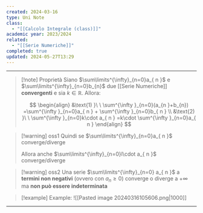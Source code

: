 ```yaml
---
created: 2024-03-16
type: Uni Note
class:
  - "[[Calcolo Integrale (class)]]"
academic year: 2023/2024
related:
  - "[[Serie Numeriche]]"
completed: true
updated: 2024-05-27T13:29
---
```

---

>[!note] Proprietà
>Siano $\sum\limits^{\infty}_{n=0}a_{ n }$ e $\sum\limits^{\infty}_{n=0}b_{n}$ due [[Serie Numeriche]] **convergenti**  e sia $k\in\mathbb{R}$. Allora:
>
>$$
>\begin{align}
>&\text{1) }\ \ \sum^{\infty }_{n=0}(a_{n }+b_{n}) =\sum^{\infty }_{n=0}a_{ n } + \sum^{\infty }_{n=0}b_{ n } \\
>&\text{2) }\ \ \sum^{\infty }_{n=0}k\cdot a_{ n } =k\cdot \sum^{\infty }_{n=0}a_{ n }
>\end{align}
>$$

>[!warning] oss1
>Quindi se $\sum\limits^{\infty}_{n=0}a_{ n }$ converge/diverge
>
>Allora anche $\sum\limits^{\infty}_{n=0}l\cdot a_{ n }$ converge/diverge

>[!warning] oss2
>Una serie $\sum\limits^{\infty}_{n=0} a_{ n }$ a **termini non negativi** (ovvero con $a_{ n }\geq 0$) converge o diverge a $+\infty$ ma **non può essere indeterminata**

>[!example] Example:
>![[Pasted image 20240316105606.png|1000]]

---